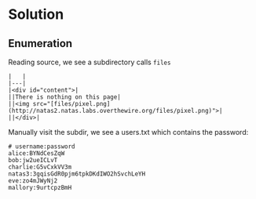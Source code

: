 # Solution
## Enumeration
Reading source, we see a subdirectory calls `files`
```
|   |
|---|
|<div id="content">|
||There is nothing on this page|
||<img src="[files/pixel.png](http://natas2.natas.labs.overthewire.org/files/pixel.png)">|
||</div>|
```

Manually visit the subdir, we see a users.txt which contains the password:
```
# username:password
alice:BYNdCesZqW
bob:jw2ueICLvT
charlie:G5vCxkVV3m
natas3:3gqisGdR0pjm6tpkDKdIWO2hSvchLeYH
eve:zo4mJWyNj2
mallory:9urtcpzBmH
```
